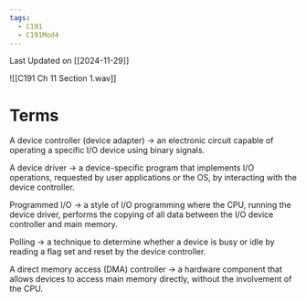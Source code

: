 ```yaml
---
tags:
  - C191
  - C191Mod4
---
```

Last Updated on [[2024-11-29]]

![[C191 Ch 11 Section 1.wav]]

# Terms

A device controller (device adapter) → an electronic circuit capable of operating a specific I/O device using binary signals.

A device driver → a device-specific program that implements I/O operations, requested by user applications or the OS, by interacting with the device controller.

Programmed I/O → a style of I/O programming where the CPU, running the device driver, performs the copying of all data between the I/O device controller and main memory.

Polling → a technique to determine whether a device is busy or idle by reading a flag set and reset by the device controller.

A direct memory access (DMA) controller → a hardware component that allows devices to access main memory directly, without the involvement of the CPU.
